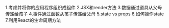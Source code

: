 1.考虑并将你的应用程序组织成组件
2.JSX和render方法
3.数据通过道具从父母传递给孩子
4.事件通过函数从孩子传递给父母
5.state vs props
6.如何操作state
7.利用React的生命周期方法